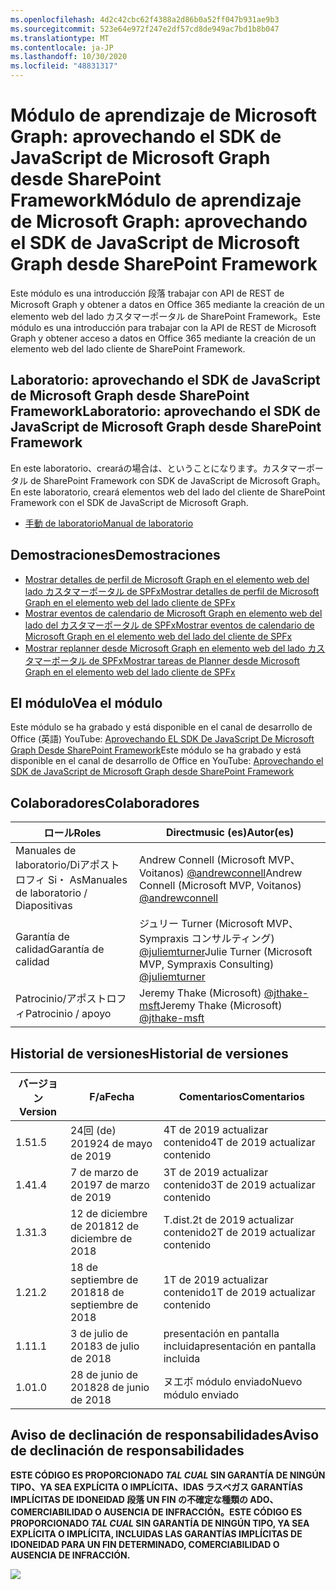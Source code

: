 ```yaml
---
ms.openlocfilehash: 4d2c42cbc62f4388a2d86b0a52ff047b931ae9b3
ms.sourcegitcommit: 523e64e972f247e2df57cd8de949ac7bd1b8b047
ms.translationtype: MT
ms.contentlocale: ja-JP
ms.lasthandoff: 10/30/2020
ms.locfileid: "48831317"
---
```

# <a name="mdulo-de-aprendizaje-de-microsoft-graph-aprovechando-el-sdk-de-javascript-de-microsoft-graph-desde-sharepoint-framework"></a><span data-ttu-id="16521-101">Módulo de aprendizaje de Microsoft Graph: aprovechando el SDK de JavaScript de Microsoft Graph desde SharePoint Framework</span><span class="sxs-lookup"><span data-stu-id="16521-101">Módulo de aprendizaje de Microsoft Graph: aprovechando el SDK de JavaScript de Microsoft Graph desde SharePoint Framework</span></span>

<span data-ttu-id="16521-102">Este módulo es una introducción 段落 trabajar con API de REST de Microsoft Graph y obtener a datos en Office 365 mediante la creación de un elemento web del lado カスタマーポータル de SharePoint Framework。</span><span class="sxs-lookup"><span data-stu-id="16521-102">Este módulo es una introducción para trabajar con la API de REST de Microsoft Graph y obtener acceso a datos en Office 365 mediante la creación de un elemento web del lado cliente de SharePoint Framework.</span></span>

## <a name="laboratorio-aprovechando-el-sdk-de-javascript-de-microsoft-graph-desde-sharepoint-framework"></a><span data-ttu-id="16521-103">Laboratorio: aprovechando el SDK de JavaScript de Microsoft Graph desde SharePoint Framework</span><span class="sxs-lookup"><span data-stu-id="16521-103">Laboratorio: aprovechando el SDK de JavaScript de Microsoft Graph desde SharePoint Framework</span></span>

<span data-ttu-id="16521-104">En este laboratorio、crearáの場合は、ということになります。カスタマーポータル de SharePoint Framework con SDK de JavaScript de Microsoft Graph。</span><span class="sxs-lookup"><span data-stu-id="16521-104">En este laboratorio, creará elementos web del lado del cliente de SharePoint Framework con el SDK de JavaScript de Microsoft Graph.</span></span>

- [<span data-ttu-id="16521-105">手動 de laboratorio</span><span class="sxs-lookup"><span data-stu-id="16521-105">Manual de laboratorio</span></span>](./Lab.md)

## <a name="demostraciones"></a><span data-ttu-id="16521-106">Demostraciones</span><span class="sxs-lookup"><span data-stu-id="16521-106">Demostraciones</span></span>

- [<span data-ttu-id="16521-107">Mostrar detalles de perfil de Microsoft Graph en el elemento web del lado カスタマーポータル de SPFx</span><span class="sxs-lookup"><span data-stu-id="16521-107">Mostrar detalles de perfil de Microsoft Graph en el elemento web del lado cliente de SPFx</span></span>](./Demos/01-personal-info)
- [<span data-ttu-id="16521-108">Mostrar eventos de calendario de Microsoft Graph en elemento web del lado del カスタマーポータル de SPFx</span><span class="sxs-lookup"><span data-stu-id="16521-108">Mostrar eventos de calendario de Microsoft Graph en el elemento web del lado del cliente de SPFx</span></span>](./Demos/02-events)
- [<span data-ttu-id="16521-109">Mostrar replanner desde Microsoft Graph en elemento web del lado カスタマーポータル de SPFx</span><span class="sxs-lookup"><span data-stu-id="16521-109">Mostrar tareas de Planner desde Microsoft Graph en el elemento web del lado cliente de SPFx</span></span>](./Demos/03-tasks)

## <a name="vea-el-mdulo"></a><span data-ttu-id="16521-110">El módulo</span><span class="sxs-lookup"><span data-stu-id="16521-110">Vea el módulo</span></span>

<span data-ttu-id="16521-111">Este módulo se ha grabado y está disponible en el canal de desarrollo de Office (英語) YouTube: [Aprovechando EL SDK De JavaScript De Microsoft Graph Desde SharePoint Framework](https://www.youtube.com/watch?v=U1JrBwP3vc8)</span><span class="sxs-lookup"><span data-stu-id="16521-111">Este módulo se ha grabado y está disponible en el canal de desarrollo de Office en YouTube: [Aprovechando el SDK de JavaScript de Microsoft Graph desde SharePoint Framework](https://www.youtube.com/watch?v=U1JrBwP3vc8)</span></span>

## <a name="colaboradores"></a><span data-ttu-id="16521-112">Colaboradores</span><span class="sxs-lookup"><span data-stu-id="16521-112">Colaboradores</span></span>

| <span data-ttu-id="16521-113">ロール</span><span class="sxs-lookup"><span data-stu-id="16521-113">Roles</span></span> | <span data-ttu-id="16521-114">Directmusic (es)</span><span class="sxs-lookup"><span data-stu-id="16521-114">Autor(es)</span></span> |
| -------------------- | --------------------------------------------------------------------------------------------- |
|  <span data-ttu-id="16521-115">Manuales de laboratorio/Diアポストロフィ Si・ As</span><span class="sxs-lookup"><span data-stu-id="16521-115">Manuales de laboratorio / Diapositivas</span></span> | <span data-ttu-id="16521-116">Andrew Connell (Microsoft MVP、Voitanos) [@andrewconnell](//github.com/andrewconnell)</span><span class="sxs-lookup"><span data-stu-id="16521-116">Andrew Connell (Microsoft MVP, Voitanos) [@andrewconnell](//github.com/andrewconnell)</span></span> |
| <span data-ttu-id="16521-117">Garantía de calidad</span><span class="sxs-lookup"><span data-stu-id="16521-117">Garantía de calidad</span></span> | <span data-ttu-id="16521-118">ジュリー Turner (Microsoft MVP、Sympraxis コンサルティング) [@juliemturner](//github.com/juliemturner)</span><span class="sxs-lookup"><span data-stu-id="16521-118">Julie Turner (Microsoft MVP, Sympraxis Consulting) [@juliemturner](//github.com/juliemturner)</span></span> |
| <span data-ttu-id="16521-119">Patrocinio/アポストロフィ</span><span class="sxs-lookup"><span data-stu-id="16521-119">Patrocinio / apoyo</span></span> | <span data-ttu-id="16521-120">Jeremy Thake (Microsoft) [@jthake-msft](//github.com/jthake-msft)</span><span class="sxs-lookup"><span data-stu-id="16521-120">Jeremy Thake (Microsoft) [@jthake-msft](//github.com/jthake-msft)</span></span> |

## <a name="historial-de-versiones"></a><span data-ttu-id="16521-121">Historial de versiones</span><span class="sxs-lookup"><span data-stu-id="16521-121">Historial de versiones</span></span>

| <span data-ttu-id="16521-122">バージョン</span><span class="sxs-lookup"><span data-stu-id="16521-122">Version</span></span> | <span data-ttu-id="16521-123">F/a</span><span class="sxs-lookup"><span data-stu-id="16521-123">Fecha</span></span> | <span data-ttu-id="16521-124">Comentarios</span><span class="sxs-lookup"><span data-stu-id="16521-124">Comentarios</span></span> |
| ------- | ------------------ | ---------------------- |
| <span data-ttu-id="16521-125">1.5</span><span class="sxs-lookup"><span data-stu-id="16521-125">1.5</span></span> | <span data-ttu-id="16521-126">24回 (de) 2019</span><span class="sxs-lookup"><span data-stu-id="16521-126">24 de mayo de 2019</span></span> | <span data-ttu-id="16521-127">4T de 2019 actualizar contenido</span><span class="sxs-lookup"><span data-stu-id="16521-127">4T de 2019 actualizar contenido</span></span> |
| <span data-ttu-id="16521-128">1.4</span><span class="sxs-lookup"><span data-stu-id="16521-128">1.4</span></span> | <span data-ttu-id="16521-129">7 de marzo de 2019</span><span class="sxs-lookup"><span data-stu-id="16521-129">7 de marzo de 2019</span></span> | <span data-ttu-id="16521-130">3T de 2019 actualizar contenido</span><span class="sxs-lookup"><span data-stu-id="16521-130">3T de 2019 actualizar contenido</span></span> |
| <span data-ttu-id="16521-131">1.3</span><span class="sxs-lookup"><span data-stu-id="16521-131">1.3</span></span> | <span data-ttu-id="16521-132">12 de diciembre de 2018</span><span class="sxs-lookup"><span data-stu-id="16521-132">12 de diciembre de 2018</span></span> | <span data-ttu-id="16521-133">T.dist.2t de 2019 actualizar contenido</span><span class="sxs-lookup"><span data-stu-id="16521-133">2T de 2019 actualizar contenido</span></span> |
| <span data-ttu-id="16521-134">1.2</span><span class="sxs-lookup"><span data-stu-id="16521-134">1.2</span></span> | <span data-ttu-id="16521-135">18 de septiembre de 2018</span><span class="sxs-lookup"><span data-stu-id="16521-135">18 de septiembre de 2018</span></span> | <span data-ttu-id="16521-136">1T de 2019 actualizar contenido</span><span class="sxs-lookup"><span data-stu-id="16521-136">1T de 2019 actualizar contenido</span></span> |
| <span data-ttu-id="16521-137">1.1</span><span class="sxs-lookup"><span data-stu-id="16521-137">1.1</span></span> | <span data-ttu-id="16521-138">3 de julio de 2018</span><span class="sxs-lookup"><span data-stu-id="16521-138">3 de julio de 2018</span></span> | <span data-ttu-id="16521-139">presentación en pantalla incluida</span><span class="sxs-lookup"><span data-stu-id="16521-139">presentación en pantalla incluida</span></span> |
| <span data-ttu-id="16521-140">1.0</span><span class="sxs-lookup"><span data-stu-id="16521-140">1.0</span></span> | <span data-ttu-id="16521-141">28 de junio de 2018</span><span class="sxs-lookup"><span data-stu-id="16521-141">28 de junio de 2018</span></span> | <span data-ttu-id="16521-142">ヌエボ módulo enviado</span><span class="sxs-lookup"><span data-stu-id="16521-142">Nuevo módulo enviado</span></span> |

## <a name="aviso-de-declinacin-de-responsabilidades"></a><span data-ttu-id="16521-143">Aviso de declinación de responsabilidades</span><span class="sxs-lookup"><span data-stu-id="16521-143">Aviso de declinación de responsabilidades</span></span>

<span data-ttu-id="16521-144">**ESTE CÓDIGO ES PROPORCIONADO _TAL CUAL_ SIN GARANTÍA DE NINGÚN TIPO、YA SEA EXPLÍCITA O IMPLÍCITA、IDAS ラスベガス GARANTÍAS IMPLÍCITAS DE IDONEIDAD 段落 UN FIN の不確定な種類の ADO、COMERCIABILIDAD O AUSENCIA DE INFRACCIÓN。**</span><span class="sxs-lookup"><span data-stu-id="16521-144">**ESTE CÓDIGO ES PROPORCIONADO _TAL CUAL_ SIN GARANTÍA DE NINGÚN TIPO, YA SEA EXPLÍCITA O IMPLÍCITA, INCLUIDAS LAS GARANTÍAS IMPLÍCITAS DE IDONEIDAD PARA UN FIN DETERMINADO, COMERCIABILIDAD O AUSENCIA DE INFRACCIÓN.**</span></span>

<img src="https://telemetry.sharepointpnp.com/msgraph-training-spfx" />
